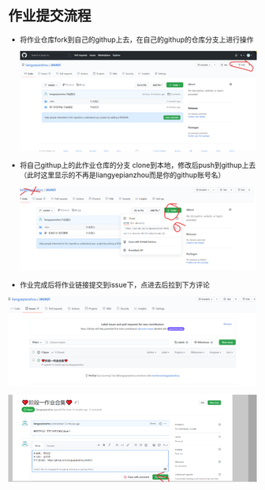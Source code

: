 

# 作业提交流程

* 将作业仓库fork到自己的githup上去，在自己的githup的仓库分支上进行操作

  ![image-20210516123903532](.\image-20210516123903532.png)

* 将自己githup上的此作业仓库的分支 clone到本地，修改后push到githup上去   （此时这里显示的不再是liangyepianzhou而是你的githup账号名）

  ![image-20210516123930869](.\image-20210516123930869.png)

* 作业完成后将作业链接提交到issue下，点进去后拉到下方评论

![image-20210516124100933](.\image-20210516124100933.png)

![image-20210516124217289](.\image-20210516124217289.png)